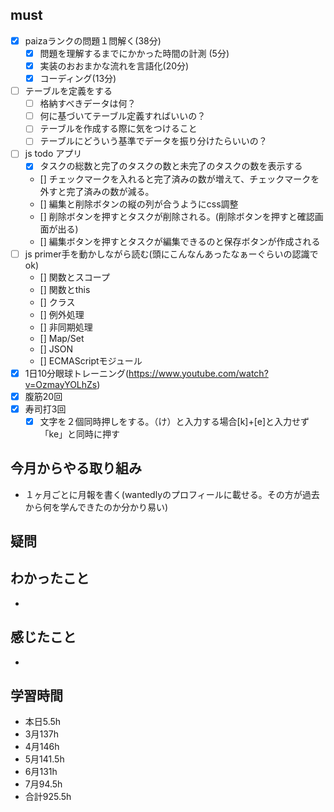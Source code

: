 

## must
- [x] paizaランクの問題１問解く(38分)
  - [x] 問題を理解するまでにかかった時間の計測 (5分)
  - [x] 実装のおおまかな流れを言語化(20分)
  - [x] コーディング(13分)
- [ ] テーブルを定義をする
  - [ ] 格納すべきデータは何？
  - [ ] 何に基づいてテーブル定義すればいいの？
  - [ ] テーブルを作成する際に気をつけること
  - [ ] テーブルにどういう基準でデータを振り分けたらいいの？
- [ ] js todo アプリ  
  - [x] タスクの総数と完了のタスクの数と未完了のタスクの数を表示する  
  - [] チェックマークを入れると完了済みの数が増えて、チェックマークを外すと完了済みの数が減る。
  - [] 編集と削除ボタンの縦の列が合うようにcss調整
  - [] 削除ボタンを押すとタスクが削除される。(削除ボタンを押すと確認画面が出る)
  - [] 編集ボタンを押すとタスクが編集できるのと保存ボタンが作成される
- [ ] js primer手を動かしながら読む(頭にこんなんあったなぁーぐらいの認識でok)
  - [] 関数とスコープ
  - [] 関数とthis
  - [] クラス
  - [] 例外処理
  - [] 非同期処理
  - [] Map/Set
  - [] JSON
  - [] ECMAScriptモジュール
- [x] 1日10分眼球トレーニング(https://www.youtube.com/watch?v=OzmayYOLhZs)
- [x] 腹筋20回
- [x] 寿司打3回
  - [x] 文字を２個同時押しをする。（け）と入力する場合[k]+[e]と入力せず「ke」と同時に押す

## 今月からやる取り組み
- １ヶ月ごとに月報を書く(wantedlyのプロフィールに載せる。その方が過去から何を学んできたのか分かり易い)


## 疑問


## わかったこと
-

## 感じたこと
- 

## 学習時間
  - 本日5.5h
  - 3月137h
  - 4月146h
  - 5月141.5h
  - 6月131h
  - 7月94.5h
  - 合計925.5h
    



